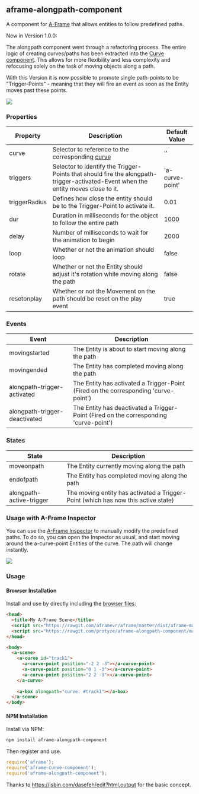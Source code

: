 ## aframe-alongpath-component
A component for [A-Frame](https://aframe.io) that allows entities to follow predefined paths.

New in Version 1.0.0:

The alongpath component went through a refactoring process. The entire logic of creating curves/paths has been extracted into the [Curve component](https://github.com/protyze/aframe-curve-component). This allows for more flexibility and less complexity and refocusing solely on the task of moving objects along a path.

With this Version it is now possible to promote single path-points to be "Trigger-Points" - meaning that they will fire an event as soon as the Entity moves past these points.


![](http://lab.immersiveweb.ch/assets/aframe_alongpath_component.gif)

### Properties

| Property | Description                                                                          | Default Value |
| -------- | -----------                                                                          | ------------- |
| curve    | Selector to reference to the corresponding [curve](https://github.com/protyze/aframe-curve-component) | ''            |
| triggers   | Selector to identify the Trigger-Points that should fire the alongpath-trigger-activated-Event when the entity moves close to it.                               | 'a-curve-point'         |
| triggerRadius   | Defines how close the entity should be to the Trigger-Point to activate it.                               | 0.01         |
| dur      | Duration in milliseconds for the object to follow the entire path                    | 1000          |
| delay    | Number of milliseconds to wait for the animation to begin                            | 2000          |
| loop     | Whether or not the animation should loop                                             | false         |
| rotate   | Whether or not the Entity should adjust it's rotation while moving along the path    | false         |
| resetonplay   | Whether or not the Movement on the path should be reset on the play event    | true         |

### Events

| Event    | Description                                                 |
| -------- | -----------                                                 |
| movingstarted     | The Entity is about to start moving along the path |
| movingended   | The Entity has completed moving along the path         |
| alongpath-trigger-activated   | The Entity has activated a Trigger-Point (Fired on the corresponding 'curve-point') |
| alongpath-trigger-deactivated   | The Entity has deactivated a Trigger-Point (Fired on the corresponding 'curve-point')          |

### States

| State    | Description                                      |
| -------- | -----------                                      |
| moveonpath     | The Entity currently moving along the path |
| endofpath   | The Entity has completed moving along the path|
| alongpath-active-trigger   | The moving entity has activated a Trigger-Point (which has now this active state) |

### Usage with A-Frame Inspector

You can use the [A-Frame Inspector](https://github.com/aframevr/aframe-inspector) to manually modify the predefined paths. To do so, you can open the Inspector as usual, and start moving around the a-curve-point Entities of the curve. The path will change instantly.

![](http://lab.immersiveweb.ch/assets/aframe-alongpath-component-inspector.gif)

### Usage

#### Browser Installation

Install and use by directly including the [browser files](dist):

```html
<head>
  <title>My A-Frame Scene</title>
  <script src="https://rawgit.com/aframevr/aframe/master/dist/aframe-master.min.js"></script>
  <script src="https://rawgit.com/protyze/aframe-alongpath-component/master/dist/aframe-alongpath-component.min.js"></script>
</head>

<body>
  <a-scene>
    <a-curve id="track1">
      <a-curve-point position="-2 2 -3"></a-curve-point>
      <a-curve-point position="0 1 -3"></a-curve-point>
      <a-curve-point position="2 2 -3"></a-curve-point>
    </a-curve>
    
    <a-box alongpath="curve: #track1"></a-box>
  </a-scene>
</body>
```

#### NPM Installation

Install via NPM:

```bash
npm install aframe-alongpath-component
```

Then register and use.

```js
require('aframe');
require('aframe-curve-component');
require('aframe-alongpath-component');
```

Thanks to https://jsbin.com/dasefeh/edit?html,output for the basic concept.